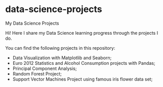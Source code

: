 # data-science-projects
My Data Science Projects

Hi! Here I share my Data Science learning progress through the projects I do.

You can find the following projects in this repository:
- Data Visualization with Matplotlib and Seaborn;
- Euro 2012 Statistics and Alcohol Consumption projects with Pandas;
- Principal Component Analysis;
- Random Forest Project;
- Support Vector Machines Project using famous iris flower data set;


